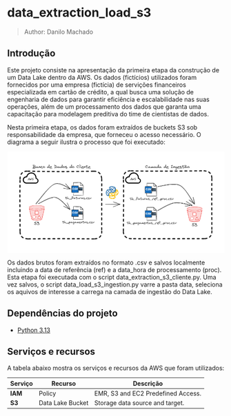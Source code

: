 # data_extraction_load_s3

> Author: Danilo Machado

## Introdução

  Este projeto consiste na apresentação da primeira etapa da construção de um Data Lake dentro da AWS. Os dados (fictícios) utilizados foram fornecidos por uma empresa (fictícia) de servições financeiros especializada em cartão de crédito, a qual busca uma solução de engenharia de dados para garantir eficiência e escalabilidade nas suas operações, além de um processamento dos dados que garanta uma capacitação para modelagem preditiva do time de cientistas de dados. 

  
  Nesta primeira etapa, os dados foram extraídos de buckets S3 sob responsabilidade da empresa, que forneceu o acesso necessário. O diagrama a seguir ilustra o processo que foi executado:


<div style='background-color:#fff;padding:24px;'>
<img src='./docs/project_intro.png' alt='Extração e Carregamento de dados em bucket S3 na AWS'/>
</div>


  Os dados brutos foram extraídos no formato .csv e salvos localmente incluindo a data de referência (ref) e a data_hora de processamento (proc). Esta etapa foi executada com o script data_extraction_s3_cliente.py.
  Uma vez salvos, o script data_load_s3_ingestion.py varre a pasta data, seleciona os aquivos de interesse a carrega na camada de ingestão do Data Lake.

## Dependências do projeto

- [Python 3.13](https://www.python.org)

## Serviços e recursos

  A tabela abaixo mostra os serviços e recursos da AWS que foram utilizados:
  

| Serviço         | Recurso                           | Descrição                             |
| --------------- | --------------------------------- | ------------------------------------- |
| **IAM**         | Policy                            | EMR, S3 and EC2 Predefined Access.    |
| **S3**          | Data Lake Bucket                  | Storage data source and target.       |

